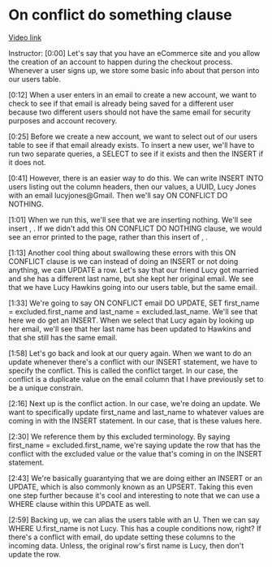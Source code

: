 # On conflict do something clause

[Video link](https://www.egghead.io/lessons/postgresql-on-conflict-do-something-clause)

Instructor: [0:00] Let's say that you have an eCommerce site and you allow the creation of an account to happen during the checkout process. Whenever a user signs up, we store some basic info about that person into our users table.

[0:12] When a user enters in an email to create a new account, we want to check to see if that email is already being saved for a different user because two different users should not have the same email for security purposes and account recovery.

[0:25] Before we create a new account, we want to select out of our users table to see if that email already exists. To insert a new user, we'll have to run two separate queries, a SELECT to see if it exists and then the INSERT if it does not.

[0:41] However, there is an easier way to do this. We can write INSERT INTO users listing out the column headers, then our values, a UUID, Lucy Jones with an email lucyjones@Gmail. Then we'll say ON CONFLICT DO NOTHING.

[1:01] When we run this, we'll see that we are inserting nothing. We'll see insert , . If we didn't add this ON CONFLICT DO NOTHING clause, we would see an error printed to the page, rather than this insert of , .

[1:13] Another cool thing about swallowing these errors with this ON CONFLICT clause is we can instead of doing an INSERT or not doing anything, we can UPDATE a row. Let's say that our friend Lucy got married and she has a different last name, but she kept her original email. We see that we have Lucy Hawkins going into our users table, but the same email.

[1:33] We're going to say ON CONFLICT email DO UPDATE, SET first_name = excluded.first_name and last_name = excluded.last_name. We'll see that here we do get an INSERT. When we select that Lucy again by looking up her email, we'll see that her last name has been updated to Hawkins and that she still has the same email.

[1:58] Let's go back and look at our query again. When we want to do an update whenever there's a conflict with our INSERT statement, we have to specify the conflict. This is called the conflict target. In our case, the conflict is a duplicate value on the email column that I have previously set to be a unique constrain.

[2:16] Next up is the conflict action. In our case, we're doing an update. We want to specifically update first_name and last_name to whatever values are coming in with the INSERT statement. In our case, that is these values here.

[2:30] We reference them by this excluded terminology. By saying first_name = excluded.first_name, we're saying update the row that has the conflict with the excluded value or the value that's coming in on the INSERT statement.

[2:43] We're basically guarantying that we are doing either an INSERT or an UPDATE, which is also commonly known as an UPSERT. Taking this even one step further because it's cool and interesting to note that we can use a WHERE clause within this UPDATE as well.

[2:59] Backing up, we can alias the users table with an U. Then we can say WHERE U.first_name is not Lucy. This has a couple conditions now, right? If there's a conflict with email, do update setting these columns to the incoming data. Unless, the original row's first name is Lucy, then don't update the row.
